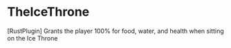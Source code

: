 # TheIceThrone
[RustPlugin] Grants the player 100% for food, water, and health when sitting on the Ice Throne
